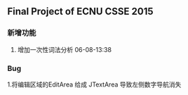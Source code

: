 ## Final Project of ECNU CSSE 2015

### 新增功能

1. 增加一次性词法分析 06-08-13:38

### Bug

1.将编辑区域的EditArea 给成 JTextArea 导致左侧数字导航消失